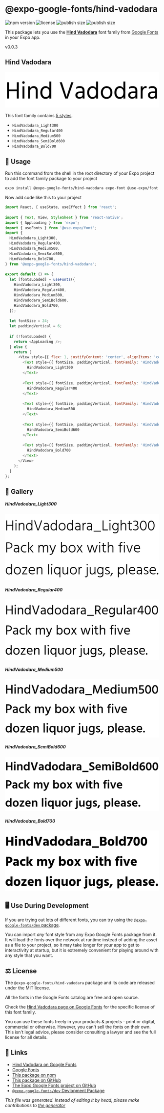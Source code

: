 # @expo-google-fonts/hind-vadodara

![npm version](https://flat.badgen.net/npm/v/@expo-google-fonts/hind-vadodara)
![license](https://flat.badgen.net/github/license/expo/google-fonts)
![publish size](https://flat.badgen.net/packagephobia/install/@expo-google-fonts/hind-vadodara)
![publish size](https://flat.badgen.net/packagephobia/publish/@expo-google-fonts/hind-vadodara)

This package lets you use the [**Hind Vadodara**](https://fonts.google.com/specimen/Hind+Vadodara) font family from [Google Fonts](https://fonts.google.com/) in your Expo app.

v0.0.3

## Hind Vadodara

![Hind Vadodara](./font-family.png)

This font family contains [5 styles](#gallery).

- `HindVadodara_Light300`
- `HindVadodara_Regular400`
- `HindVadodara_Medium500`
- `HindVadodara_SemiBold600`
- `HindVadodara_Bold700`

## 🔡 Usage

Run this command from the shell in the root directory of your Expo project to add the font family package to your project
```sh
expo install @expo-google-fonts/hind-vadodara expo-font @use-expo/font
```

Now add code like this to your project
```js
import React, { useState, useEffect } from 'react';

import { Text, View, StyleSheet } from 'react-native';
import { AppLoading } from 'expo';
import { useFonts } from '@use-expo/font';
import {
  HindVadodara_Light300,
  HindVadodara_Regular400,
  HindVadodara_Medium500,
  HindVadodara_SemiBold600,
  HindVadodara_Bold700,
} from '@expo-google-fonts/hind-vadodara';

export default () => {
  let [fontsLoaded] = useFonts({
    HindVadodara_Light300,
    HindVadodara_Regular400,
    HindVadodara_Medium500,
    HindVadodara_SemiBold600,
    HindVadodara_Bold700,
  });

  let fontSize = 24;
  let paddingVertical = 6;

  if (!fontsLoaded) {
    return <AppLoading />;
  } else {
    return (
      <View style={{ flex: 1, justifyContent: 'center', alignItems: 'center' }}>
        <Text style={{ fontSize, paddingVertical, fontFamily: 'HindVadodara_Light300' }}>
          HindVadodara_Light300
        </Text>

        <Text style={{ fontSize, paddingVertical, fontFamily: 'HindVadodara_Regular400' }}>
          HindVadodara_Regular400
        </Text>

        <Text style={{ fontSize, paddingVertical, fontFamily: 'HindVadodara_Medium500' }}>
          HindVadodara_Medium500
        </Text>

        <Text style={{ fontSize, paddingVertical, fontFamily: 'HindVadodara_SemiBold600' }}>
          HindVadodara_SemiBold600
        </Text>

        <Text style={{ fontSize, paddingVertical, fontFamily: 'HindVadodara_Bold700' }}>
          HindVadodara_Bold700
        </Text>
      </View>
    );
  }
};

```

## 📖 Gallery

##### HindVadodara_Light300
![HindVadodara_Light300](./28ad92a17d66f3a0995bb68875c29dba3cdaf9fb43feb40a882e2eb2638b7d0e.ttf.png)

##### HindVadodara_Regular400
![HindVadodara_Regular400](./9ceba975d8428bc0815764806b013c8ab2629dd726f64eedc432d9089567ba31.ttf.png)

##### HindVadodara_Medium500
![HindVadodara_Medium500](./99808cdfa62f14d0fb695cf7a37fd7987ec1f14b71dfd11d87f428432e5641c7.ttf.png)

##### HindVadodara_SemiBold600
![HindVadodara_SemiBold600](./931dba7983e3c75f3bcfc57cbb486114347aa39bd48e261bf327bfc5d2b2f7cd.ttf.png)

##### HindVadodara_Bold700
![HindVadodara_Bold700](./e717f555c38c3a3665cdb7fc053e8b12904225205d5eab82b472417208c7c483.ttf.png)


## 🖥️ Use During Development

If you are trying out lots of different fonts, you can try using the [`@expo-google-fonts/dev` package](https://github.com/expo/google-fonts/tree/master/font-packages/dev#readme).

You can import *any* font style from any Expo Google Fonts package from it. It will load the fonts
over the network at runtime instead of adding the asset as a file to your project, so it may take longer
for your app to get to interactivity at startup, but it is extremely convenient
for playing around with any style that you want.

## ⚖️ License

The `@expo-google-fonts/hind-vadodara` package and its code are released under the MIT license.

All the fonts in the Google Fonts catalog are free and open source.

Check the [Hind Vadodara page on Google Fonts](https://fonts.google.com/specimen/Hind+Vadodara) for the specific license of this font family.

You can use these fonts freely in your products & projects - print or digital, commercial or otherwise. However, you can't sell the fonts on their own. This isn't legal advice, please consider consulting a lawyer and see the full license for all details.

## 🔗 Links

- [Hind Vadodara on Google Fonts](https://fonts.google.com/specimen/Hind+Vadodara)
- [Google Fonts](https://fonts.google.com/)
- [This package on npm](https://www.npmjs.com/package/@expo-google-fonts/hind-vadodara)
- [This package on GitHub](https://github.com/expo/google-fonts/tree/master/font-packages/hind-vadodara)
- [The Expo Google Fonts project on GitHub](https://github.com/expo/google-fonts)
- [`@expo-google-fonts/dev` Devlopment Package](https://github.com/expo/google-fonts/tree/master/font-packages/dev)


*This file was generated. Instead of editing it by head, please make contributions to [the generator](https://github.com/expo/google-fonts/tree/master/packages/generator)*
